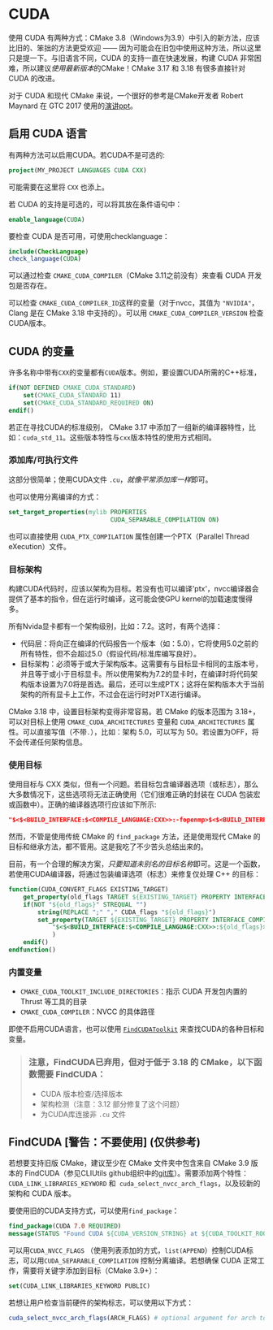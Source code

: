 # CUDA

使用 CUDA 有两种方式：CMake 3.8（Windows为3.9）中引入的新方法，应该比旧的、笨拙的方法更受欢迎 —— 因为可能会在旧包中使用这种方法，所以这里只是提一下。与旧语言不同，CUDA 的支持一直在快速发展，构建 CUDA 非常困难，所以建议*使用最新版本*的CMake！CMake 3.17 和 3.18 有很多直接针对 CUDA 的改进。

对于 CUDA 和现代 CMake 来说，一个很好的参考是CMake开发者 Robert Maynard 在 GTC 2017 使用的[演讲ppt](http://on-demand.gputechconf.com/gtc/2017/presentation/S7438-robert-maynard-build-systems-combining-cuda-and-machine-learning.pdf)。


## 启用 CUDA 语言

有两种方法可以启用CUDA。若CUDA不是可选的:

```cmake
project(MY_PROJECT LANGUAGES CUDA CXX)
```

可能需要在这里将 `CXX` 也添上。

若 CUDA 的支持是可选的，可以将其放在条件语句中：

```cmake
enable_language(CUDA)
```

要检查 CUDA 是否可用，可使用checklanguage：

```cmake
include(CheckLanguage)
check_language(CUDA)
```

可以通过检查 `CMAKE_CUDA_COMPILER`（CMake 3.11之前没有）来查看 CUDA 开发包是否存在。

可以检查 `CMAKE_CUDA_COMPILER_ID`这样的变量（对于nvcc，其值为 `"NVIDIA"`，Clang 是在 CMake 3.18 中支持的）。可以用 `CMAKE_CUDA_COMPILER_VERSION` 检查CUDA版本。

## CUDA 的变量

许多名称中带有`CXX`的变量都有`CUDA`版本。例如，要设置CUDA所需的C++标准，

```cmake
if(NOT DEFINED CMAKE_CUDA_STANDARD)
    set(CMAKE_CUDA_STANDARD 11)
    set(CMAKE_CUDA_STANDARD_REQUIRED ON)
endif()
```

若正在寻找CUDA的标准级别， CMake 3.17 中添加了一组新的编译器特性，比如：`cuda_std_11`。这些版本特性与`cxx`版本特性的使用方式相同。

### 添加库/可执行文件

这部分很简单；使用CUDA文件 `.cu`，*就像平常添加库一样*即可。

也可以使用分离编译的方式：

```cmake
set_target_properties(mylib PROPERTIES
                            CUDA_SEPARABLE_COMPILATION ON)
```

也可以直接使用 `CUDA_PTX_COMPILATION` 属性创建一个PTX（Parallel Thread eXecution）文件。

### 目标架构

构建CUDA代码时，应该以架构为目标。若没有也可以编译'ptx'，nvcc编译器会提供了基本的指令，但在运行时编译，这可能会使GPU kernel的加载速度慢得多。

所有Nvida显卡都有一个架构级别，比如：7.2。这时，有两个选择：

- 代码层：将向正在编译的代码报告一个版本（如：5.0），它将使用5.0之前的所有特性，但不会超过5.0（假设代码/标准库编写良好）。
- 目标架构：必须等于或大于架构版本。这需要有与目标显卡相同的主版本号，并且等于或小于目标显卡。所以使用架构为7.2的显卡时，在编译时将代码架构版本设置为7.0将是首选。最后，还可以生成PTX；这将在架构版本大于当前架构的所有显卡上工作，不过会在运行时对PTX进行编译。

CMake 3.18 中，设置目标架构变得非常容易。若 CMake 的版本范围为 3.18+，可以对目标上使用 `CMAKE_CUDA_ARCHITECTURES` 变量和 `CUDA_ARCHITECTURES` 属性。可以直接写值（不带`.`），比如：架构 5.0，可以写为 50。若设置为OFF，将不会传递任何架构信息。

### 使用目标

使用目标与 CXX 类似，但有一个问题。若目标包含编译器选项（或标志），那么大多数情况下，这些选项将无法正确使用（它们很难正确的封装在 CUDA 包装宏或函数中）。正确的编译器选项行应该如下所示:

```cmake
"$<$<BUILD_INTERFACE:$<COMPILE_LANGUAGE:CXX>>:-fopenmp>$<$<BUILD_INTERFACE:$<COMPILE_LANGUAGE:CUDA>>:-Xcompiler=-fopenmp>"
```

然而，不管是使用传统 CMake 的 `find_package` 方法，还是使用现代 CMake 的目标和继承方法，都不管用。这是我吃了不少苦头总结出来的。

目前，有一个合理的解决方案，*只要知道未别名的目标名称*即可。这是一个函数，若使用CUDA编译器，将通过包装编译选项（标志）来修复仅处理 C++ 的目标：

```cmake
function(CUDA_CONVERT_FLAGS EXISTING_TARGET)
    get_property(old_flags TARGET ${EXISTING_TARGET} PROPERTY INTERFACE_COMPILE_OPTIONS)
    if(NOT "${old_flags}" STREQUAL "")
        string(REPLACE ";" "," CUDA_flags "${old_flags}")
        set_property(TARGET ${EXISTING_TARGET} PROPERTY INTERFACE_COMPILE_OPTIONS
            "$<$<BUILD_INTERFACE:$<COMPILE_LANGUAGE:CXX>>:${old_flags}>$<$<BUILD_INTERFACE:$<COMPILE_LANGUAGE:CUDA>>:-Xcompiler=${CUDA_flags}>"
            )
    endif()
endfunction()
```

### 内置变量

* `CMAKE_CUDA_TOOLKIT_INCLUDE_DIRECTORIES`：指示 CUDA 开发包内置的 Thrust 等工具的目录
* `CMAKE_CUDA_COMPILER`：NVCC 的具体路径

即使不启用CUDA语言，也可以使用 [`FindCUDAToolkit`](https://cmake.org/cmake/help/git-stage/module/FindCUDAToolkit.html)  来查找CUDA的各种目标和变量。

> ### 注意，FindCUDA已弃用，但对于低于 3.18 的 CMake，以下函数需要 FindCUDA：
>
> * CUDA 版本检查/选择版本
> * 架构检测（注意：3.12 部分修复了这个问题）
> * 为CUDA库连接非 `.cu` 文件

## FindCUDA [警告：不要使用] (仅供参考)

若想要支持旧版 CMake，建议至少在 CMake 文件夹中包含来自 CMake 3.9 版本的 FindCUDA（参见CLIUtils github组织中的[git库](https://github.com/CLIUtils/cuda_support)）。需要添加两个特性：`CUDA_LINK_LIBRARIES_KEYWORD` 和` cuda_select_nvcc_arch_flags`，以及较新的架构和 CUDA 版本。

要使用旧的CUDA支持方式，可以使用`find_package`：

```cmake
find_package(CUDA 7.0 REQUIRED)
message(STATUS "Found CUDA ${CUDA_VERSION_STRING} at ${CUDA_TOOLKIT_ROOT_DIR}")
```

可以用`CUDA_NVCC_FLAGS` （使用列表添加的方式，`list(APPEND`）控制CUDA标志，可以用`CUDA_SEPARABLE_COMPILATION` 控制分离编译。若想确保 CUDA 正常工作，需要将关键字添加到目标（CMake 3.9+）：

```cmake
set(CUDA_LINK_LIBRARIES_KEYWORD PUBLIC)
```

若想让用户检查当前硬件的架构标志，可以使用以下方式：

```cmake
cuda_select_nvcc_arch_flags(ARCH_FLAGS) # optional argument for arch to add
```
